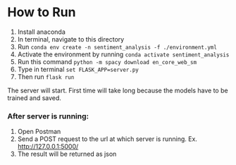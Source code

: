 # How to Run

1. Install anaconda
2. In terminal, navigate to this directory
3. Run `conda env create -n sentiment_analysis -f ./environment.yml`
4. Activate the environment by running `conda activate sentiment_analysis`
5. Run this command `python -m spacy download en_core_web_sm`
6. Type in terminal `set FLASK_APP=server.py`
7. Then run `flask run`

The server will start. First time will take long because the models have to be trained and saved.

### After server is running:

1. Open Postman
2. Send a POST request to the url at which server is running. Ex. http://127.0.0.1:5000/
3. The result will be returned as json
